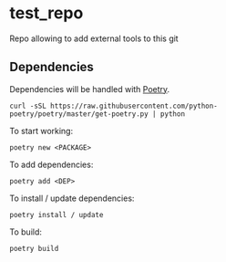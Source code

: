 # test_repo
Repo allowing to add external tools to this git

## Dependencies

Dependencies will be handled with [Poetry](https://python-poetry.org/docs/).

    curl -sSL https://raw.githubusercontent.com/python-poetry/poetry/master/get-poetry.py | python

To start working:

    poetry new <PACKAGE>

To add dependencies:

    poetry add <DEP>

To install / update dependencies:

    poetry install / update

To build:

    poetry build